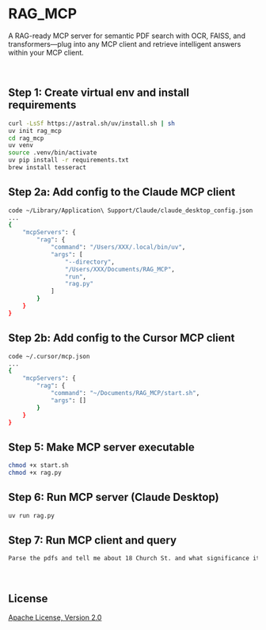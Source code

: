 # RAG_MCP
A RAG-ready MCP server for semantic PDF search with OCR, FAISS, and transformers—plug into any MCP client and retrieve intelligent answers within your MCP client.

<br>

## Step 1: Create virtual env and install requirements
```bash
curl -LsSf https://astral.sh/uv/install.sh | sh
uv init rag_mcp
cd rag_mcp
uv venv
source .venv/bin/activate
uv pip install -r requirements.txt
brew install tesseract
```

## Step 2a: Add config to the Claude MCP client
```bash
code ~/Library/Application\ Support/Claude/claude_desktop_config.json
...
{
    "mcpServers": {
        "rag": {
            "command": "/Users/XXX/.local/bin/uv",
            "args": [
                "--directory",
                "/Users/XXX/Documents/RAG_MCP",
                "run",
                "rag.py"
            ]
        }
    }
}
```

## Step 2b: Add config to the Cursor MCP client
```bash
code ~/.cursor/mcp.json
...
{
    "mcpServers": {
        "rag": {
            "command": "~/Documents/RAG_MCP/start.sh",
            "args": []
        }
    }
}
```

## Step 5: Make MCP server executable
```bash
chmod +x start.sh
chmod +x rag.py
```

## Step 6: Run MCP server (Claude Desktop)
```bash
uv run rag.py
```

## Step 7: Run MCP client and query
```bash
Parse the pdfs and tell me about 18 Church St. and what significance it has.
```

<br>

## License
[Apache License, Version 2.0](https://www.apache.org/licenses/LICENSE-2.0)
